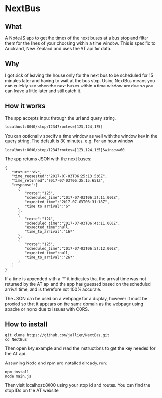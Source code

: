 # NextBus

## What

A NodeJS app to get the times of the next buses at a bus stop and filter them for the lines of your choosing within a time window.
This is specific to Auckland, New Zealand and uses the AT api for data.

## Why

I got sick of leaving the house only for the next bus to be scheduled for 15 minutes later and having to wait at the bus stop. Using NextBus means you can quickly see when the next buses within a time window are due so you can leave a little later and still catch it.

## How it works

The app accepts input through the url and query string. 

` localhost:8000/stop/1234?routes=[123,124,125] `

You can optionally specify a time window as well with the window key in the query string. The default is 30 minutes. e.g. For an hour window

` localhost:8000/stop/1234?routes=[123,124,125]&window=60 `

The app returns JSON with the next buses:

```
{
   "status":"ok",
   "time_requested":"2017-07-03T06:25:13.526Z",
   "time_returned":"2017-07-03T06:25:15.658Z",
   "response":[
      {
         "route":"123",
         "scheduled_time":"2017-07-03T06:32:11.000Z",
         "expected_time":"2017-07-03T06:31:18Z",
         "time_to_arrival":"6"
      },
      {
         "route":"124",
         "scheduled_time":"2017-07-03T06:42:11.000Z",
         "expected_time":null,
         "time_to_arrival":"16*"
      },
      {
         "route":"123",
         "scheduled_time":"2017-07-03T06:52:12.000Z",
         "expected_time":null,
         "time_to_arrival":"26*"
      }
   ]
}
```

If a time is appended with a '\*' it indicates that the arrival time was not returned by the AT api and the app has guessed based on the scheduled arrival time, and is therefore not 100% accurate.

The JSON can be used on a webpage for a display, however it must be proxied so that it appears on the same domain as the webpage using apache or nginx due to issues with CORS.

## How to install

``` 
git clone https://github.com/jallier/NextBus.git
cd NextBus
```
Then open key.example and read the instructions to get the key needed for the AT api. 

Assuming Node and npm are installed already, run:

```
npm install
node main.js
```

Then visit localhost:8000 using your stop id and routes. You can find the stop IDs on the AT website
